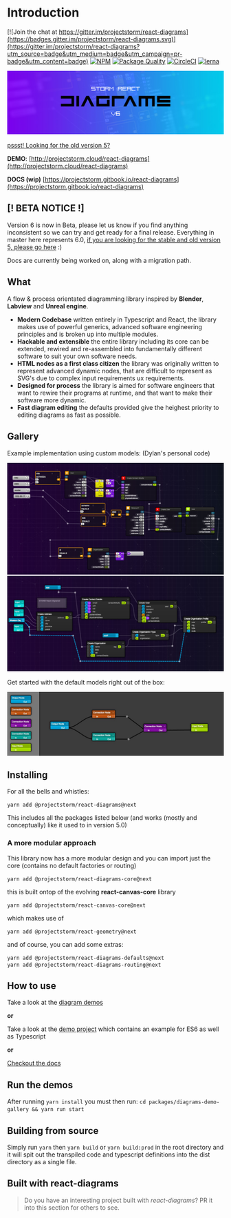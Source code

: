 # Introduction

[![Join the chat at https://gitter.im/projectstorm/react-diagrams](https://badges.gitter.im/projectstorm/react-diagrams.svg)](https://gitter.im/projectstorm/react-diagrams?utm_source=badge&utm_medium=badge&utm_campaign=pr-badge&utm_content=badge) [![NPM](https://img.shields.io/npm/v/@projectstorm/react-diagrams.svg)](https://npmjs.org/package/@projectstorm/react-diagrams) [![Package Quality](https://npm.packagequality.com/shield/storm-react-diagrams.svg)](https://packagequality.com/#?package=storm-react-diagrams) [![CircleCI](https://circleci.com/gh/projectstorm/react-diagrams/tree/master.svg?style=svg)](https://circleci.com/gh/projectstorm/react-diagrams/tree/master) [![lerna](https://img.shields.io/badge/maintained%20with-lerna-cc00ff.svg)](https://lerna.js.org/)

![](.gitbook/assets/logo.jpg)

[pssst! Looking for the old version 5?](https://github.com/projectstorm/react-diagrams/tree/v5.3.2)

**DEMO**: [http://projectstorm.cloud/react-diagrams](http://projectstorm.cloud/react-diagrams)

**DOCS \(wip\)** [https://projectstorm.gitbook.io/react-diagrams](https://projectstorm.gitbook.io/react-diagrams)

## \[! BETA NOTICE !\]

Version 6 is now in Beta, please let us know if you find anything inconsistent so we can try and get ready for a final release. Everything in master here represents 6.0, [if you are looking for the stable and old version 5, please go here](https://github.com/projectstorm/react-diagrams/tree/v5.3.2) :\)

Docs are currently being worked on, along with a migration path.

## What

A flow & process orientated diagramming library inspired by **Blender**, **Labview** and **Unreal engine**.

* **Modern Codebase** written entirely in Typescript and React, the library makes use of powerful generics, advanced software engineering principles and is broken up into multiple modules.
* **Hackable and extensible** the entire library including its core can be extended, rewired and re-assembled into fundamentally different software to suit your own software needs.
* **HTML nodes as a first class citizen** the library was originally written to represent advanced dynamic nodes, that are difficult to represent as SVG's due to complex input requirements ux requirements.
* **Designed for process** the library is aimed for software engineers that want to rewire their programs at runtime, and that want to make their software more dynamic.
* **Fast diagram editing** the defaults provided give the heighest priority to editing diagrams as fast as possible.

## Gallery

Example implementation using custom models: \(Dylan's personal code\)

![Personal Project](.gitbook/assets/example1.jpg) 
![](.gitbook/assets/example2.jpg)

Get started with the default models right out of the box:

![](docs/images/example3.jpg)

## Installing

For all the bells and whistles:

```text
yarn add @projectstorm/react-diagrams@next
```

This includes all the packages listed below \(and works \(mostly and conceptually\) like it used to in version 5.0\)

### A more modular approach

This library now has a more modular design and you can import just the core \(contains no default factories or routing\)

```text
yarn add @projectstorm/react-diagrams-core@next
```

this is built ontop of the evolving **react-canvas-core** library

```text
yarn add @projectstorm/react-canvas-core@next
```

which makes use of

```text
yarn add @projectstorm/react-geometry@next
```

and of course, you can add some extras:

```text
yarn add @projectstorm/react-diagrams-defaults@next
yarn add @projectstorm/react-diagrams-routing@next
```

## How to use

Take a look at the [diagram demos](https://github.com/projectstorm/react-diagrams/tree/master/packages/diagrams-demo-gallery/demos)

**or**

Take a look at the [demo project](https://github.com/projectstorm/react-diagrams/tree/master/packages/diagrams-demo-project) which contains an example for ES6 as well as Typescript

**or**

[Checkout the docs](https://projectstorm.gitbook.io/react-diagrams/)

## Run the demos

After running `yarn install` you must then run: `cd packages/diagrams-demo-gallery && yarn run start`

## Building from source

Simply run `yarn` then `yarn build` or `yarn build:prod` in the root directory and it will spit out the transpiled code and typescript definitions into the dist directory as a single file.

## Built with react-diagrams
> Do you have an interesting project built with *react-diagrams*? PR it into this section for others to see.
